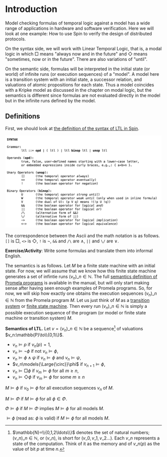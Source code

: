 # Introduction

Model checking formulas of temporal logic against a model has a wide range of applications in hardware and software verification. Here we will look at one example: How to use Spin to verify the design of distributed protocols. 

On the syntax side, we will work with Linear Temporal Logic, that is, a modal logic in which $\Box$ means "always now and in the future" and $\Diamond$ means "sometimes, now or in the future". There are also variations of "until".

On the semantic side, formulas will be interpreted in the initial state (or world) of infinite runs (or execution sequences) of a "model". A model here is a transition system with an initial state, a successor relation, and valuations of atomic propositions for each state. Thus a model coincides with a Kripke model as discussed in the chapter on modal logic, but the semantics is different since formulas are not evaluated directly in the model but in the infinite runs defined by the model.

## Definitions

First, we should look at [the definition of the syntax of LTL in Spin](https://spinroot.com/spin/Man/ltl.html).

![](images/2025-10-09-07-32-16.png)

The correspondence between the Ascii and the math notation is as follows. `[]` is $\Box$, `<>` is $\Diamond$, `!` is $\neg$, `&&` and `/\` are $\wedge$, `||` and `\/` are $\vee$.

**Exercise/Activity**: Write some formulas and translate them into informal English.

The semantics is as follows. Let $M$ be a finite state machine with an initial state. For now, we will assume that we know how this finite state machine generates a set of infintie runs $(v_n)\_{n\in\mathbb{N}}$. The full [semantics definition of Promela programs](https://spinroot.com/spin/Man/Intro.html) is available in the manual, but will only start making sense after having seen enough examples of Promela programs. So, for now, we will skip how exactly one obtains the execution sequences $(v_n)\_{n\in\mathbb{N}}$ from the Promela program $M$. Let us just think of $M$ as a [transition system](https://en.wikipedia.org/wiki/Transition_system) or [finite state machine](https://en.wikipedia.org/wiki/Finite-state_machine). Then every run $(v_n)\_{n\in\mathbb{N}}$ is simply a possible execution sequence of the program (or model or finite state machine or transition system) $M$.

**Semantics of LTL.** Let $v=(v_n)\_{n\in\mathbb{N}}$ be a sequence[^1] of valuations $v_n:\mathbb{P}\to\\{0,1\\}$.

- $v_n\models p$ if $v_n(p)=1$,
- $v_n\models \neg \phi$ if not $v_n\models\phi$,
- $v_n\models \phi\wedge\psi$ if $v_n\models\phi$ and $v_n\models\psi$,
- $v_n\models{\Large{\circ}}\phi$ if $v_{n+1}\models\phi$,
- $v_n\models\Box\phi$ if $v_m\models\phi$ for all $m\ge n$,
- $v_n\models\Diamond\phi$ if $v_m\models\phi$ for some $m\ge n$

$M\models\phi$ if $v_0\models\phi$ for all execution sequences $v_n$ of $M$. 

$M\models\Phi$ if $M\models\phi$ for all $\phi\in\Phi$.

$\Phi\models\phi$ if $M\models\Phi$ implies $M\models\phi$ for all models $M$. 

$\models\phi$ (read as: $\phi$ is valid) if $M\models\phi$ for all models $M$.

[^1]: $\mathbb{N}=\\{0,1,2\ldots\\}$ denotes the set of natural numbers; $(v\_n)\_{n\in\mathbb{N}}$, or $(v\_n)$, is short for $(v\_0,v\_1,v\_2\ldots)$. Each $v\_n$ represents a state of the computation. Think of it as the memory and of $v\_n(p)$ as the value of bit $p$ at time $n$.


